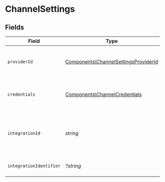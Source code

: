 # ChannelSettings


## Fields

| Field                                                                                        | Type                                                                                         | Required                                                                                     | Description                                                                                  |
| -------------------------------------------------------------------------------------------- | -------------------------------------------------------------------------------------------- | -------------------------------------------------------------------------------------------- | -------------------------------------------------------------------------------------------- |
| `providerId`                                                                                 | [Components\ChannelSettingsProviderId](../../Models/Components/ChannelSettingsProviderId.md) | :heavy_check_mark:                                                                           | The provider identifier for the credentials                                                  |
| `credentials`                                                                                | [Components\ChannelCredentials](../../Models/Components/ChannelCredentials.md)               | :heavy_check_mark:                                                                           | Credentials payload for the specified provider                                               |
| `integrationId`                                                                              | *string*                                                                                     | :heavy_check_mark:                                                                           | The unique identifier of the integration associated with this channel.                       |
| `integrationIdentifier`                                                                      | *?string*                                                                                    | :heavy_minus_sign:                                                                           | The integration identifier                                                                   |